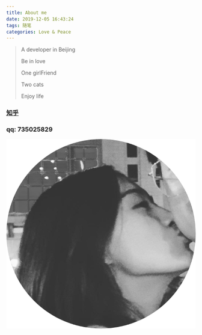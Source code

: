```yaml
---
title: About me
date: 2019-12-05 16:43:24
tags: 随笔
categories: Love & Peace
---
```


> A developer in Beijing
>
> Be in love
>
> One girlFriend
>
> Two cats
>
> Enjoy life


### [知乎](https://www.zhihu.com/people/mi-hai-bo-37/activities)
### qq: 735025829

![images](/images/circle.png)

